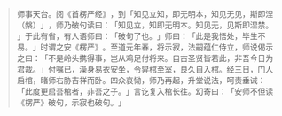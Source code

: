 > 师事天台。阅《首楞严经》​，到「知见立知，即无明本，知见无见，斯即涅（槃）​」​，师乃破句读曰：​「知见立，知即无明本。知见无，见斯即涅禁。​」于此有省，有人语师曰：​「破句了也。​」师曰：​「此是我悟处，毕生不易。​」时谓之安《楞严》​。至道元年春，将示寂，法嗣蕴仁侍立，师说偈示之曰：​「不是岭头携得事，岂从鸡足付将来。自古圣贤皆若此，非吾今日为君裁。​」付嘱已，澡身易衣安坐，令舁棺至室，良久自入棺。经三日，门人启棺，睹师右胁吉祥而卧。四众哀恸，师乃再起，升堂说法，呵责垂诫：​「此度更启吾棺者，非吾之子。​」言讫复入棺长往。幻寄曰：​「安师不但读《楞严》破句，示寂也破句。​」


